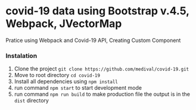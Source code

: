 # covid-19 data using Bootstrap v.4.5, Webpack, JVectorMap

Pratice using Webpack and Covid-19 API, Creating Custom Component

### Instalation

1. Clone the project `git clone https://github.com/medival/covid-19.git`
2. Move to root directory `cd covid-19`
3. Install all dependencies using `npm install`
4. run command `npm start` to start development mode
5. run command `npm run build` to make production file the output is in the `dist` directory
